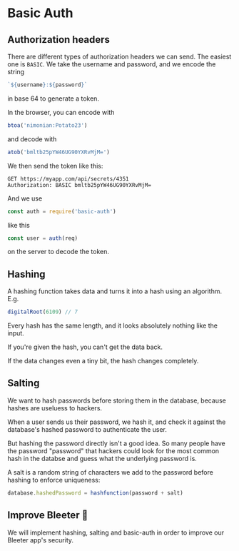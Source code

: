 # Basic Auth


## Authorization headers

There are different types of authorization headers we can send. The easiest one is `BASIC`. We take the username and password, and we encode the string
```js
`${username}:${password}`
```
in base 64 to generate a token.

In the browser, you can encode with
```js
btoa('nimonian:Potato23')
```
and decode with
```js
atob('bmltb25pYW46UG90YXRvMjM=')
```

We then send the token like this:
```http
GET https://myapp.com/api/secrets/4351
Authorization: BASIC bmltb25pYW46UG90YXRvMjM=
```

And we use
```js
const auth = require('basic-auth')
```
like this
```js
const user = auth(req)
```
on the server to decode the token.


## Hashing

A hashing function takes data and turns it into a hash using an algorithm. E.g.
```js
digitalRoot(6109) // 7
```

Every hash has the same length, and it looks absolutely nothing like the input.

If you're given the hash, you can't get the data back.

If the data changes even a tiny bit, the hash changes completely.


## Salting

We want to hash passwords before storing them in the database, because hashes are useluess to hackers.

When a user sends us their password, we hash it, and check it against the database's hashed password to authenticate the user.

But hashing the password directly isn't a good idea. So many people have the password "password" that hackers could look for the most common hash in the databse and guess what the underlying password is.

A salt is a random string of characters we add to the password before hashing to enforce uniqueness:
```js
database.hashedPassword = hashfunction(password + salt)
```


## Improve Bleeter 🐑
We will implement hashing, salting and basic-auth in order to improve our Bleeter app's security.
